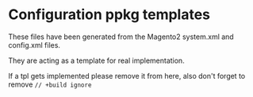 # Configuration ppkg templates

These files have been generated from the Magento2 system.xml and config.xml files.

They are acting as a template for real implementation.

If a tpl gets implemented please remove it from here, also don't forget to remove `// +build ignore`
